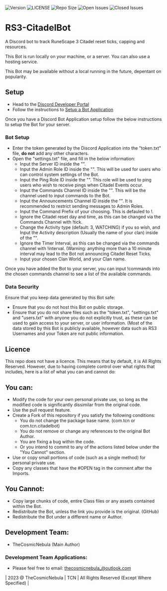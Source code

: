 ![Version](https://img.shields.io/badge/VERSION-3.0-informational?style=for-the-badge) ![LICENSE](https://img.shields.io/badge/LICENSE-Custom-red?style=for-the-badge) ![Repo Size](https://img.shields.io/github/repo-size/TheCosmicNebula/RS3-CitadelBot?label=REPO%20SIZE&style=for-the-badge) ![Open Issues](https://img.shields.io/github/issues/TheCosmicNebula/RS3-CitadelBot?style=for-the-badge) ![Closed Issues](https://img.shields.io/github/issues-closed/TheCosmicNebula/RS3-CitadelBot?color=green&style=for-the-badge)

# RS3-CitadelBot
A Discord bot to track RuneScape 3 Citadel reset ticks, capping and resources.

This Bot is run locally on your machine, or a server. You can also use a hosting service.

This Bot may be available without a local running in the future, depentant on popularity.

## Setup
- Head to the [Discord Developer Portal](https://discord.com/developers/applications)
- Follow the instructions to [Setup a Bot Application](https://discord.com/developers/docs/getting-started)

Once you have a Discord Bot Application setup follow the below instructions to setup the Bot for your server.
### Bot Setup
 - Enter the token generated by the Discord Application into the "token.txt" file, **do not** add any other characters.
 - Open the "settings.txt" file, and fill in the below information:
   - Input the Server ID inside the "".
   - Input the Admin Role ID inside the "". This will be used for users who can control system settings of the Bot.
   - Input the Ping Role ID inside the "". This role will be used to ping users who wish to receive pings when Citadel Events occur.
   - Input the Commands Channel ID inside the "". This will be the channel used to input commands to the Bot.
   - Input the Announcements Channel ID inside the "". It is recommended to restrict sending messages to Admin Roles.
   - Input the Command Prefix of your choosing. This is defauled to !.
   - Ignore the Citadel reset day and time, as this can be changed via the Commands Channel with !tick.
   - Change the Activity type (default: 3, WATCHING) if you so wish, and Input the Activity description (Usually the name of your clan) inside of the "".
   - Ignore the Timer Interval, as this can be changed via the commands channel with !interval. (Warning: anything more than a 10 minute interval may lead to the Bot not announcing Citadel Reset Ticks.
   - Input your chosen Clan World, and your Clan name.

Once you have added the Bot to your server, you can input !commands into the chosen commands channel to see a list of the available commands.

### Data Security
Ensure that you keep data generated by this Bot safe:
- Ensure that you do not host this Bot on public storage.
- Ensure that you do not share files such as the "token.txt", "settings.txt" and "users.txt" with anyone you do not explicitly trust, as these can be used to gain access to your server, or user information. (Most of the data stored by this Bot is publicly available, however data such as RS3 Usernames and your Token are not public information.

## Licence
This repo does not have a licence. This means that by default, it is All Rights Reserved. However, due to having complete control over what rights that includes, here is a list of what you can and cannot do:

## You can:
 - Modify the code for your own personal private use, so long as the modified code is significantly dissimilar from the original code.
 - Use the pull request feature.
 - Create a Fork of this repository if you satisfy the following conditions:
   - You do not change the package base name. (com.tcn or com.tcn.citadelbot)
   - You do not remove or change any references to the original Bot Author.
   - You are fixing a bug within the code.
   - Or you intend to commit to any of the actions listed below under the "You Cannot" section.
 - Use or copy small portions of code (such as a single method) for personal private use.
 - Copy any classes that have the #OPEN tag in the comment after the Imports.

## You Cannot:
 - Copy large chunks of code, entire Class files or any assets contained within the Bot.
 - Redistribute the Bot, unless the link you provide is the original. (GitHub)
 - Redistribute the Bot under a different name or Author.

## Development Team:
- TheCosmicNebula (Main Author)

### Development Team Applications:
 - Please feel free to email: thecosmicnebula_@outlook.com

| 2023 @ TheCosmicNebula | TCN | All Rights Reserved (Except Where Specified) |

